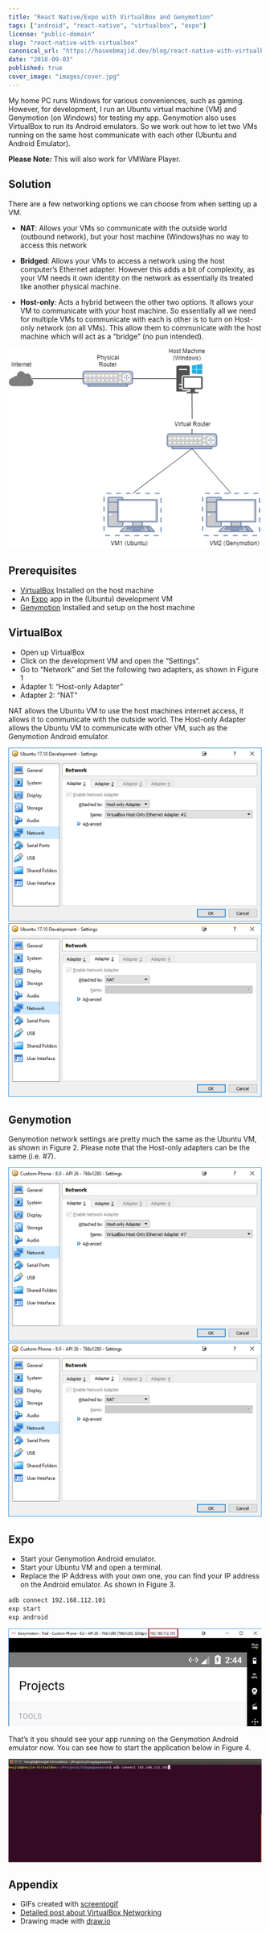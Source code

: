 ```yaml
---
title: "React Native/Expo with VirtualBox and Genymotion"
tags: ["android", "react-native", "virtualbox", "expo"]
license: "public-domain"
slug: "react-native-with-virtualbox"
canonical_url: "https://haseebmajid.dev/blog/react-native-with-virtualbox"
date: "2018-09-03"
published: true
cover_image: "images/cover.jpg"
---
```


My home PC runs Windows for various conveniences, such as gaming. However, for development, I run an Ubuntu virtual
machine (VM) and Genymotion (on Windows) for testing my app. Genymotion also uses VirtualBox to run its Android
emulators. So we work out how to let two VMs running on the same host communicate with each other
(Ubuntu and Android Emulator).

**Please Note:** This will also work for VMWare Player.

## Solution

There are a few networking options we can choose from when setting up a VM.

- **NAT**: Allows your VMs so communicate with the outside world (outbound network), but your host machine (Windows)has no way to access this network

- **Bridged**: Allows your VMs to access a network using the host computer’s Ethernet adapter. However this adds a bit of complexity, as your VM needs it own identity on the network as essentially its treated like another physical machine.

- **Host-only**: Acts a hybrid between the other two options. It allows your VM to communicate with your host machine. So essentially all we need for multiple VMs to communicate with each is other is to turn on Host-only network (on all VMs). This allow them to communicate with the host machine which will act as a “bridge” (no pun intended).

![Network Diagaram](images/network.png)

## Prerequisites

- [VirtualBox](https://www.virtualbox.org/wiki/Downloads) Installed on the host machine
- An [Expo](https://docs.expo.io/versions/latest/workflow/create-react-native-app) app in the (Ubuntu) development VM
- [Genymotion](https://www.genymotion.com/desktop/) Installed and setup on the host machine

## VirtualBox

- Open up VirtualBox
- Click on the development VM and open the “Settings”.
- Go to “Network” and Set the following two adapters, as shown in Figure 1
- Adapter 1: “Host-only Adapter”
- Adapter 2: “NAT”

NAT allows the Ubuntu VM to use the host machines internet access, it allows it to communicate with the outside world.
The Host-only Adapter allows the Ubuntu VM to communicate with other VM, such as the Genymotion Android emulator.

![Figure 1: Ubuntu VM network settings](images/ubuntu_network1.png)
![Figure 1: Ubuntu VM network settings](images/ubuntu_network2.png)

## Genymotion

Genymotion network settings are pretty much the same as the Ubuntu VM, as shown in Figure 2. Please note that the
Host-only adapters can be the same (i.e. #7).

![Figure 2: Android emulator VM network settings](images/phone_network1.png)
![Figure 2: Android emulator VM network settings](images/phone_network2.png)

## Expo

- Start your Genymotion Android emulator.
- Start your Ubuntu VM and open a terminal.
- Replace the IP Address with your own one, you can find your IP address on the Android emulator. As shown in Figure 3.

```bash
adb connect 192.168.112.101
exp start
exp android
```

![Figure 3: Genymotion Android emulator’s IP address](images/genymotion_ip.png)

That’s it you should see your app running on the Genymotion Android emulator now. You can see how to start the
application below in Figure 4.

![Figure 4: Starting Expo application on Android emulator](images/connecting.gif)

## Appendix

- GIFs created with [screentogif](https://www.screentogif.com/)
- [Detailed post about VirtualBox Networking](http://bertvv.github.io/notes-to-self/2015/09/29/virtualbox-networking-an-overview/)
- Drawing made with [draw.io](https://www.draw.io/)
